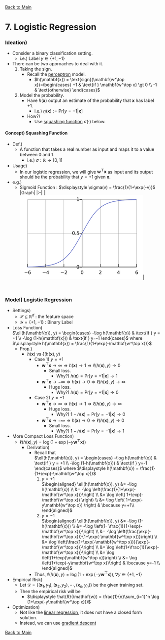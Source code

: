 [Back to Main](../main.md)

# 7. Logistic Regression
### Ideation)
- Consider a binary classification setting.
  - i.e.) Label $`y\in\{+1, -1\}`$
- There can be two approaches to deal with it.
  1. Taking the sign.
     - Recall the [perceptron](03.md#3-perceptron) model.
       - $`h(\mathbf{x}) = \text{sign}(\mathbf{w^\top x})=\begin{cases}
        +1 & \text{if } \mathbf{w^\top x} \gt 0 \\ -1 & \text{otherwise}
       \end{cases}`$
  2. Model the probability.
     - Have $`h(\mathbf{x})`$ output an estimate of the probability that $`\mathbf{x}`$ has label $`+1`$.
       - i.e.) $`\eta(\mathbf{x}) := \text{Pr}[y=+1 \vert \mathbf{x}]`$
     - How?)
       - Use [squashing function](#concept-squashing-function) $`\sigma(\cdot)`$ below.

#### Concept) Squashing Function
- Def.)
  - A function that takes a real number as input and maps it to a value between 0 and 1.
    - i.e.) $`\sigma : \mathbb{R}\rightarrow[0,1]`$
- Usage)
  - In our logistic regression, we will give $`\mathbf{w^\top x}`$ as input and its output should be the probability that $`y=+1`$ given $`\mathbf{x}`$.
- e.g.)
  - Sigmoid Function : $`\displaystyle \sigma(v) = \frac{1}{1+\exp(-v)}`$
    |Graph|
    |:-|
    |<img src="../images/07/001.png" width="400px">|

<br>

### Model) Logistic Regression
- Settings)
  - $`\mathcal{X} \subseteq \mathbb{R}^d`$ : the feature space
  - $`\mathcal{Y} = \{+1, -1\}`$ : Binary Label
- Loss Function)   
  $`\ell(h(\mathbf{x}), y) = \begin{cases} -\log h(\mathbf{x}) & \text{if } y = +1 \\ -\log (1-h(\mathbf{x})) & \text{if } y=-1  \end{cases}`$ where $`\displaystyle h(\mathbf{x}) = \frac{1}{1+\exp(-\mathbf{w^\top x})}`$
  - Prop.)
    - $`h(\mathbf{x})`$ vs $`\ell(h(\mathbf{x}), y)`$
      - Case 1) $`y=+1`$
        - $`\mathbf{w^\top x} \rightarrow \infty \Rightarrow h(\mathbf{x}) \rightarrow 1 \Rightarrow \ell(h(\mathbf{x}), y) \rightarrow 0`$
          - Small loss.
            - Why?) $`h(\mathbf{x}) = \text{Pr}[y=+1 | \mathbf{x}] \rightarrow 1`$
        - $`\mathbf{w^\top x} \rightarrow -\infty \Rightarrow h(\mathbf{x}) \rightarrow 0 \Rightarrow \ell(h(\mathbf{x}), y) \rightarrow \infty`$
          - Huge loss.
            - Why?) $`h(\mathbf{x}) = \text{Pr}[y=+1 | \mathbf{x}] \rightarrow 0`$
      - Case 2) $`y=-1`$
        - $`\mathbf{w^\top x} \rightarrow \infty \Rightarrow h(\mathbf{x}) \rightarrow 1 \Rightarrow \ell(h(\mathbf{x}), y) \rightarrow \infty`$
          - Huge loss.
            - Why?) $`1-h(\mathbf{x}) = \text{Pr}[y=-1 | \mathbf{x}] \rightarrow 0`$
        - $`\mathbf{w^\top x} \rightarrow -\infty \Rightarrow h(\mathbf{x}) \rightarrow 0 \Rightarrow \ell(h(\mathbf{x}), y) \rightarrow 0`$
          - Small loss.
            - Why?) $`1-h(\mathbf{x}) = \text{Pr}[y=-1 | \mathbf{x}] \rightarrow 1`$
- More Compact Loss Function)   
  - $`\ell(h(\mathbf{x}), y) = \log (1+\exp(-y \mathbf{w^\top x}))`$
    - Derivation)
      - Recall that    
        $`\ell(h(\mathbf{x}), y) = \begin{cases} -\log h(\mathbf{x}) & \text{if } y = +1 \\ -\log (1-h(\mathbf{x})) & \text{if } y=-1  \end{cases}`$ where $`\displaystyle h(\mathbf{x}) = \frac{1}{1+\exp(-\mathbf{w^\top x})}`$
        1. $`y=+1`$    
          $`\begin{aligned}
              \ell(h(\mathbf{x}), y) &=  -\log h(\mathbf{x}) \\
              &= -\log \left(\frac{1}{1+\exp(-\mathbf{w^\top x})}\right) \\
              &= \log \left( 1+\exp(-\mathbf{w^\top x}) \right) \\
              &= \log \left( 1+\exp(-y\mathbf{w^\top x}) \right) & \because y=+1\\
          \end{aligned}`$
        2. $`y=-1`$    
          $`\begin{aligned}
              \ell(h(\mathbf{x}), y) &=  -\log (1-h(\mathbf{x})) \\
              &= -\log \left(1- \frac{1}{1+\exp(-\mathbf{w^\top x})}\right) \\
              &= -\log \left(\frac{\exp(-\mathbf{w^\top x})}{1+\exp(-\mathbf{w^\top x})}\right) \\
              &= \log \left(\frac{1+\exp(-\mathbf{w^\top x})}{\exp(-\mathbf{w^\top x})}\right) \\
              &= \log \left(1+\frac{1}{\exp(-\mathbf{w^\top x})}\right) \\
              &= \log \left(1+\exp(\mathbf{w^\top x})\right) \\
              &= \log \left(1+\exp(-y\mathbf{w^\top x})\right) & \because y=-1 \\
          \end{aligned}`$
      - Thus, $`\ell(h(\mathbf{x}), y) = \log (1+\exp(-y \mathbf{w^\top x})), \forall y\in\{+1,-1\}`$
- Empirical Risk)
  - Let $`\mathcal{D} = \{(\mathbf{x}_1, y_1), (\mathbf{x}_2, y_2), \cdots, (\mathbf{x}_n, y_n)\}`$ be the given training set.
  - Then the empirical risk will be
    - $`\displaystyle \hat{R}(\mathbf{w}) = \frac{1}{n}\sum_{i=1}^n \log (1+\exp(-y\mathbf{w^\top x}))`$
- Optimization)
  - Not like the [linear regression](06.md#6-linear-regression), it does not have a closed form solution.
  - Instead, we can use [gradient descent](04.md#4-gradient-descent)











[Back to Main](../main.md)